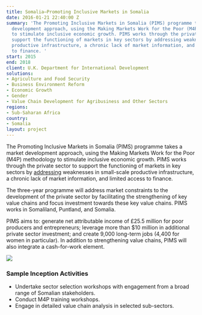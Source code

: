 ```yaml
---
title: Somalia—Promoting Inclusive Markets in Somalia
date: 2016-01-21 22:40:00 Z
summary: 'The Promoting Inclusive Markets in Somalia (PIMS) programme takes a market
  development approach, using the Making Markets Work for the Poor (M4P) methodology
  to stimulate inclusive economic growth. PIMS works through the private sector to
  support the functioning of markets in key sectors by addressing weaknesses in small-scale
  productive infrastructure, a chronic lack of market information, and limited access
  to finance. '
start: 2015
end: 2018
client: U.K. Department for International Development
solutions:
- Agriculture and Food Security
- Business Environment Reform
- Economic Growth
- Gender
- Value Chain Development for Agribusiness and Other Sectors
regions:
- Sub-Saharan Africa
country:
- Somalia
layout: project
---
```


The Promoting Inclusive Markets in Somalia (PIMS) programme takes a market development approach, using the Making Markets Work for the Poor (M4P) methodology to stimulate inclusive economic growth. PIMS works through the private sector to support the functioning of markets in key sectors by [addressing](http://dai-global-developments.com/articles/discreetly-discovering-pathways-to-economic-growth-in-somalia/?utm_source=daidotcom) weaknesses in small-scale productive infrastructure, a chronic lack of market information, and limited access to finance.

The three-year programme will address market constraints to the development of the private sector by facilitating the strengthening of key value chains and focus investment towards these key value chains. PIMS works in Somaliland, Puntland, and Somalia.

PIMS aims to: generate net attributable income of £25.5 million for poor producers and entrepreneurs; leverage more than $10 million in additional private sector investment; and create 9,000 long-term jobs (4,400 for women in particular). In addition to strengthening value chains, PIMS will also integrate a cash-for-work element.

![][1]

###  Sample Inception Activities

* Undertake sector selection workshops with engagement from a broad range of Somalian stakeholders.
* Conduct M4P training workshops.
* Engage in detailed value chain analysis in selected sub-sectors.


[1]: https://assetify-dai.com/projects/PIMS.jpg
